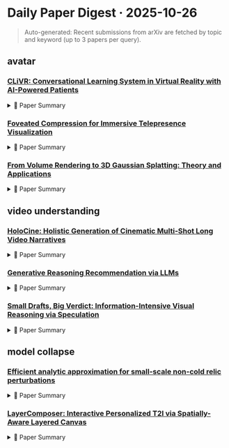 # Daily Paper Digest · 2025-10-26
> Auto-generated: Recent submissions from arXiv are fetched by topic and keyword (up to 3 papers per query).

## avatar

### [CLiVR: Conversational Learning System in Virtual Reality with AI-Powered Patients](http://arxiv.org/pdf/2510.19031v1)


<!--break-out-of-list-->
<details markdown="1">
<summary>📄 Paper Summary </summary>

### 1. Task / Problem
- Medical training simulation using VR and AI

### 2. Motivation & Gaps
- CLiVR is recognized as a supplemental tool for medical training, providing a safe and adaptive environment that complements human interactions.

### 3. Core Idea
- CLiVR integrates symptom-constrained LLM prompting with real-time empathy feedback through sentiment analysis to enhance medical communication training.

### 4. Method
- **Pipeline**: Utilizes RAG, real-time lip-syncing, and sentiment analysis for speech-based clinical training.
- **Architecture / Loss / Training**: Developed in Unity and deployed on the Meta Quest 3 platform.
- **Complexity / Resources**: Supports deployment in both resource-rich and resource-limited institutions.

</details>

### [Foveated Compression for Immersive Telepresence Visualization](http://arxiv.org/pdf/2510.19848v1)


<!--break-out-of-list-->
<details markdown="1">
<summary>📄 Paper Summary </summary>

### 1. Task / Problem
- Video Compression

### 2. Motivation & Gaps
- The paper addresses the challenge of reducing bandwidth in VR video streams while maintaining immersion and quality.

### 3. Core Idea
- A lightweight method for foveated compression integrated with the HEVC video codec to reduce bandwidth without noticeable artifacts.

### 4. Method
- **Pipeline**: Integration of foveated compression with HEVC codec.
- **Architecture / Loss / Training**: The architecture includes a lightweight hourglass network for eye tracking and a spherical rendering approach to compensate for head movement latency.
- **Complexity / Resources**: Utilizes NVENC for encoding and requires careful parameter tuning for optimal performance.

</details>

### [From Volume Rendering to 3D Gaussian Splatting: Theory and Applications](http://arxiv.org/pdf/2510.18101v1)


<!--break-out-of-list-->
<details markdown="1">
<summary>📄 Paper Summary </summary>

### 1. Task / Problem
- Survey of 3D Gaussian Splatting methods

### 2. Motivation & Gaps
- This survey reviews various methods for avatar generation and 3D reconstruction using Gaussian splatting techniques, highlighting the evolution and challenges in the field.

### 3. Core Idea
- Gaussian Splatting introduces a novel approach to 3D reconstruction, enabling the creation of high-quality representations from various input types.

### 4. Method
- **Pipeline**: The pipeline involves processing inputs through various models including FFNs, MLPs, and transformers to generate 3D Gaussian representations.
- **Architecture / Loss / Training**: Different architectures such as U-Net and transformers are employed, with a focus on optimizing loss functions for better reconstruction quality.
- **Complexity / Resources**: The methods vary in complexity, with some requiring significant computational resources for training and inference.

</details>

## video understanding

### [HoloCine: Holistic Generation of Cinematic Multi-Shot Long Video Narratives](http://arxiv.org/pdf/2510.20822v1)


<!--break-out-of-list-->
<details markdown="1">
<summary>📄 Paper Summary </summary>

### 1. Task / Problem
- Video Generation

### 2. Motivation & Gaps
- The paper addresses the challenge of generating coherent long video narratives that maintain aesthetic quality and semantic consistency across multiple shots.

### 3. Core Idea
- The proposed method integrates multiple evaluation metrics to holistically assess and improve the generation of cinematic video narratives.

### 4. Method
- **Pipeline**: The method involves a multi-agent framework that generates video sequences based on textual prompts while ensuring aesthetic and semantic coherence.
- **Architecture / Loss / Training**: The architecture employs a combination of loss functions that focus on aesthetic quality, semantic consistency, and shot control.
- **Complexity / Resources**: The model requires significant computational resources for training, including high-performance GPUs and large datasets.

</details>

### [Generative Reasoning Recommendation via LLMs](http://arxiv.org/pdf/2510.20815v1)


<!--break-out-of-list-->
<details markdown="1">
<summary>📄 Paper Summary </summary>

### 1. Task / Problem
- Recommendation of next likely purchase based on user history

### 2. Motivation & Gaps
- The user has a consistent pattern of purchasing compact, affordable home fitness equipment suited for small spaces.

### 3. Core Idea
- To recommend the next likely purchase for the user based on their previous buying patterns and preferences.

### 4. Method
- **Pipeline**: Extraction of behavioral evidence, modeling of latent preferences, inference of user intent.
- **Architecture / Loss / Training**: The architecture employs a generative approach with a focus on maximizing mutual information.
- **Complexity / Resources**: The model's performance is bounded by computational resources, indicating potential for improvement with larger compute budgets.

</details>

### [Small Drafts, Big Verdict: Information-Intensive Visual Reasoning via Speculation](http://arxiv.org/pdf/2510.20812v1)


<!--break-out-of-list-->
<details markdown="1">
<summary>📄 Paper Summary </summary>

### 1. Task / Problem
- Analyze the proportion of women researchers in Computer Sciences from 2011-15 across various countries.

### 2. Motivation & Gaps
- The analysis aims to highlight gender disparities in research representation within the field of Computer Sciences.

### 3. Core Idea
- To identify the countries with the highest percentages of women researchers in Computer Sciences during the years 2011-15.

### 4. Method
- **Pipeline**: Data collection from various countries regarding the percentage of women researchers.
- **Architecture / Loss / Training**: The architecture is designed to optimize reasoning paths while minimizing inference costs.
- **Complexity / Resources**: The method balances model complexity with resource efficiency, allowing for effective reasoning even with smaller models.

</details>

## model collapse

### [Efficient analytic approximation for small-scale non-cold relic perturbations](http://arxiv.org/pdf/2510.20821v1)


<!--break-out-of-list-->
<details markdown="1">
<summary>📄 Paper Summary </summary>

### 1. Task / Problem
- Evaluate the performance and accuracy of the small-scale approximation for non-cold dark matter perturbations in CLASSIER.

### 2. Motivation & Gaps
- The study aims to improve the computational efficiency of evaluating NCDM perturbations while maintaining accuracy in cosmological simulations.

### 3. Core Idea
- Implement a small-scale approximation to reduce the runtime of NCDM perturbation evaluations in CLASSIER while preserving accuracy.

### 4. Method
- **Pipeline**: The method involves using quasi-steady-state solutions to the collisionless Boltzmann equation to replace costly late-time convolutions with compact analytic expressions.
- **Architecture / Loss / Training**: N/A
- **Complexity / Resources**: The small-scale approximation reduces the total runtime by roughly a factor of two across a broad range of k_max.

</details>

### [LayerComposer: Interactive Personalized T2I via Spatially-Aware Layered Canvas](http://arxiv.org/pdf/2510.20820v1)


<!--break-out-of-list-->
<details markdown="1">
<summary>📄 Paper Summary </summary>

### 1. Task / Problem
- Interactive personalization in text-to-image generation

### 2. Motivation & Gaps
- The layered canvas is primarily designed for interactive personalization, enabling users to create images with multiple subjects while maintaining spatial coherence.

### 3. Core Idea
- Our method consistently excels at preserving subject identities, rendering realistic interactions, and maintaining coherence across a wide variety of challenging scenarios.

### 4. Method
- **Pipeline**: An automated canvas creation pipeline is developed to evaluate the model without human intervention, using face detection and segmentation to create personalized images.
- **Architecture / Loss / Training**: Utilizes a diffusion model as the backbone, specifically FLUX Kontext, with a focus on improving robustness through better data quality and model access.
- **Complexity / Resources**: The method requires significant computational resources for image generation and processing, particularly when handling multiple subjects.

</details>
